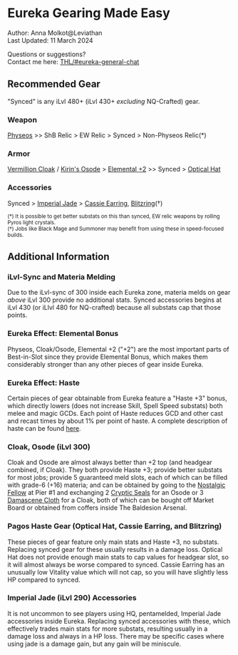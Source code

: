 # Eureka Gearing Made Easy

Author: Anna Molkot@Leviathan<br>Last Updated: 11 March 2024

Questions or suggestions?<br>Contact me here: [THL/#eureka-general-chat](https://discord.com/channels/578708223092326430/816800750147207199)

## Recommended Gear

"Synced" is any iLvl 480+ (iLvl 430+ *excluding* NQ-Crafted) gear.  

### Weapon
  [Physeos](https://na.finalfantasyxiv.com/lodestone/playguide/db/search/?q=Physeos) >> ShB Relic > EW Relic > Synced > Non-Physeos Relic(*)

### Armor
  [Vermillion Cloak](https://na.finalfantasyxiv.com/lodestone/playguide/db/search/?q=Vermilion+Cloak) / [Kirin's Osode](https://na.finalfantasyxiv.com/lodestone/playguide/db/search/?q=Kirin%27s+Osode) > [Elemental +2](https://na.finalfantasyxiv.com/lodestone/playguide/db/item/?patch=&db_search_category=item&category2=3&difficulty=blue&q=Elemental+%2B2) >> Synced > [Optical Hat](https://na.finalfantasyxiv.com/lodestone/playguide/db/item/c330d0b4f23/)

### Accessories
  Synced > [Imperial Jade](https://na.finalfantasyxiv.com/lodestone/playguide/db/item/?patch=&db_search_category=item&category2=4&difficulty=white&q=Imperial+Jade) > [Cassie Earring](https://na.finalfantasyxiv.com/lodestone/playguide/db/item/88febc019e0/), [Blitzring](https://na.finalfantasyxiv.com/lodestone/playguide/db/item/72964542ed0/)(†)

<sub>(*) It is possible to get better substats on this than synced, EW relic weapons by rolling Pyros light crystals.</sub><br>
<sub>(†) Jobs like Black Mage and Summoner may benefit from using these in speed-focused builds.</sub>
 
## Additional Information

### iLvl-Sync and Materia Melding

  Due to the iLvl-sync of 300 inside each Eureka zone, materia melds on gear *above* iLvl 300 provide no additional stats.  Synced accessories begins at iLvl 430 (or iLlvl 480 for NQ-crafted) because all substats cap that those points.

### Eureka Effect: Elemental Bonus

  Physeos, Cloak/Osode, Elemental +2 ("+2") are the most important parts of Best-in-Slot since they provide Elemental Bonus, which makes them considerably stronger than any other pieces of gear inside Eureka.

### Eureka Effect: Haste

  Certain pieces of gear obtainable from Eureka feature a "Haste +3" bonus, which directly lowers (does not increase Skill, Spell Speed substats) both melee and magic GCDs.  Each point of Haste reduces GCD and other cast and recast times by about 1% per point of haste.  A complete description of haste can be found [here](https://github.com/EurekaEnjoyer/Eureka_Guides/blob/main/Eureka_Haste.md).

### Cloak, Osode (iLvl 300)

  Cloak and Osode are almost always better than +2 top (and headgear combined, if Cloak). They both provide Haste +3; provide better substats for most jobs; provide 5 guaranteed meld slots, each of which can be filled with grade-6 (+16) materia; and can be obtained by going to the [Nostalgic Fellow](https://na.finalfantasyxiv.com/lodestone/playguide/db/shop/7d89aa95bfc/?type=currency) at Pier #1  and exchanging 2 [Cryptic Seals](https://na.finalfantasyxiv.com/lodestone/playguide/db/item/a189bc584c0/) for an Osode or 3 [Damascene Cloth](https://na.finalfantasyxiv.com/lodestone/playguide/db/item/9844ee0ceb7/) for a Cloak, both of which can be bought off Market Board or obtained from coffers inside The Baldesion Arsenal.

### Pagos Haste Gear (Optical Hat, Cassie Earring, and Blitzring)
    
  These pieces of gear feature only main stats and Haste +3, no substats.  Replacing synced gear for these usually results in a damage loss. Optical Hat does not provide enough main stats to cap values for headgear slot, so it will almost always be worse compared to synced.  Cassie Earring has an unusually low Vitality value which will not cap, so you will have slightly less HP compared to synced.

### Imperial Jade (iLvl 290) Accessories

  It is not uncommon to see players using HQ, pentamelded, Imperial Jade accessories inside Eureka.  Replacing synced accessories with these, which effectively trades main stats for more substats, resulting usually in a damage loss and always in a HP loss.  There may be specific cases where using jade is a damage gain, but any gain will be miniscule.
